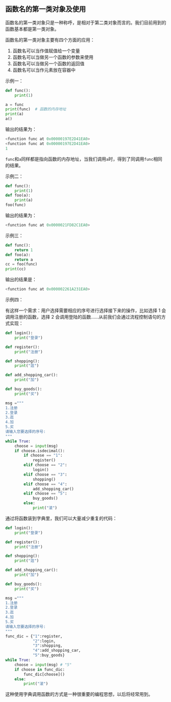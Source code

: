 ## 函数名的第一类对象及使用

函数名的第一类对象只是一种称呼，是相对于第二类对象而言的。我们目前用到的函数基本都是第一类对象。

函数名的第一类对象主要有四个方面的应用：

1. 函数名可以当作值赋值给一个变量
2. 函数名可以当做另一个函数的参数来使用
3. 函数名可以当做另一个函数的返回值
4. 函数名可以当作元素放在容器中

示例一：

```python
def func():
    print(1)

a = func
print(func)  # 函数的内存地址
print(a)
a()
```

输出的结果为：

```python
<function func at 0x00000197E2D41EA0>
<function func at 0x00000197E2D41EA0>
1
```

`func`和`a`同样都是指向函数的内存地址，当我们调用`a`时，得到了同调用`func`相同的结果。

示例二：

```python
def func():
    print(1)
def foo(a):
    print(a)
foo(func)
```

输出的结果为：

```python
<function func at 0x0000021FD82C1EA0>
```

示例三：

```python
def func():
    return 1
def foo(a):
    return a
cc = foo(func)
print(cc)
```

输出的结果是：

```python
<function func at 0x000002261A231EA0>
```

示例四：

有这样一个需求：用户选择需要相应的序号进行选择接下来的操作，比如选择 1 会调用注册的函数，选择 2 会调用登陆的函数……从前我们会通过流程控制语句的方式实现：

```python
def login():
    print("登录")

def register():
    print("注册")

def shopping():
    print("逛")

def add_shopping_car():
    print("加")

def buy_goods():
    print("买")

msg ="""
1.注册
2.登录
3.逛
4.加
5.买
请输入您要选择的序号:
"""
while True:
    choose = input(msg)
    if choose.isdecimal():
        if choose == "1":
            register()
        elif choose == "2":
            login()
        elif choose == "3":
            shopping()
        elif choose == "4":
            add_shopping_car()
        elif choose == "5":
            buy_goods()
        else:
            print("滚")
```

通过将函数装到字典里，我们可以大量减少重复的代码：

```python
def login():
    print("登录")

def register():
    print("注册")

def shopping():
    print("逛")

def add_shopping_car():
    print("加")

def buy_goods():
    print("买")

msg ="""
1.注册
2.登录
3.逛
4.加
5.买
请输入您要选择的序号:
"""
func_dic = {"1":register,
            "2":login,
            "3":shopping,
            "4":add_shopping_car,
            "5":buy_goods}
while True:
    choose = input(msg) # "5"
    if choose in func_dic:
        func_dic[choose]()
    else:
        print("滚")
```

这种使用字典调用函数的方式是一种很重要的编程思想，以后将经常用到。